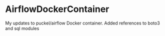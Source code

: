 # AirflowDockerContainer
My updates to puckel/airflow Docker container. Added references to boto3 and sql modules 
